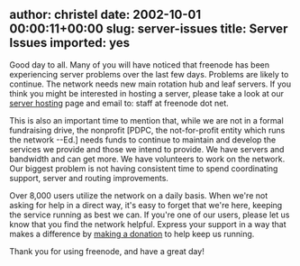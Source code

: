 author: christel
date: 2002-10-01 00:00:11+00:00
slug: server-issues
title: Server Issues
imported: yes
---
Good day to all.  Many of you will have noticed that freenode has been experiencing server problems over the last few days.  Problems are likely to continue. The network needs new main rotation hub and leaf servers. If you think you might be interested in hosting a server, please take a look at our  [server hosting](http://freenode.net/hosting_ircd.shtml)  page and email to: staff at freenode dot net.

This is also an important time to mention that, while we are not in a formal fundraising drive, the nonprofit [PDPC, the not-for-profit entity which runs the network --Ed.] needs funds to continue to maintain and develop the services we provide and those we intend to provide.  We have servers and bandwidth and can get more.  We have volunteers to work on the network. Our biggest problem is not having consistent time to spend coordinating support, server and routing improvements.

Over 8,000 users utilize the network on a daily basis.  When we're not asking for help in a direct way, it's easy to forget that we're here, keeping the service running as best we can. If you're one of our users, please let us know that you find the network helpful.  Express your support in a way that makes a difference by  [making a donation](http://freenode.net/contributions.shtml)  to help keep us running.

Thank you for using freenode, and have a great day!
